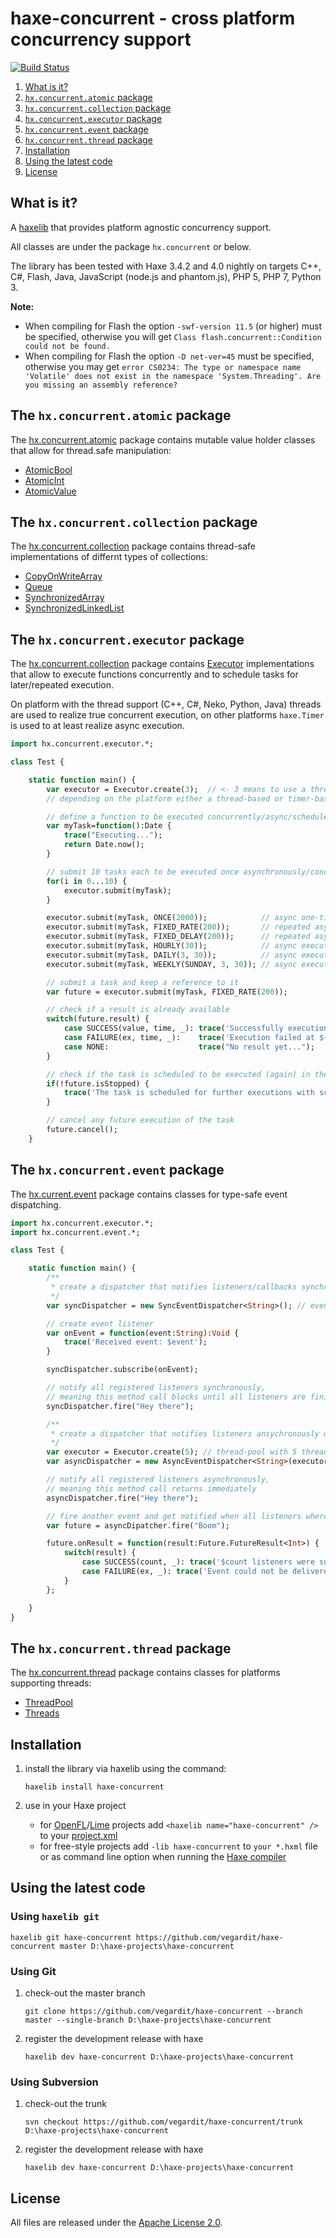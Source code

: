 # haxe-concurrent - cross platform concurrency support
[![Build Status](https://travis-ci.org/vegardit/haxe-concurrent.svg?branch=master)](https://travis-ci.org/vegardit/haxe-concurrent)

1. [What is it?](#what-is-it)
1. [`hx.concurrent.atomic` package](#atomic-package)
1. [`hx.concurrent.collection` package](#collection-package)
1. [`hx.concurrent.executor` package](#executor-package)
1. [`hx.concurrent.event` package](#event-package)
1. [`hx.concurrent.thread` package](#thread-package)
1. [Installation](#installation)
1. [Using the latest code](#latest)
1. [License](#license)


## <a name="what-is-it"></a>What is it?

A [haxelib](http://lib.haxe.org/documentation/using-haxelib/) that provides platform agnostic concurrency support.

All classes are under the package `hx.concurrent` or below.

The library has been tested with Haxe 3.4.2 and 4.0 nightly on targets C++, C#, Flash, Java, JavaScript (node.js and phantom.js),
PHP 5, PHP 7, Python 3.

**Note:**
* When compiling for Flash the option `-swf-version 11.5` (or higher) must be specified, otherwise you will get `Class flash.concurrent::Condition could not be found.`
* When compiling for Flash the option `-D net-ver=45` must be specified, otherwise you may get `error CS0234: The type or namespace name 'Volatile' does not exist in the namespace 'System.Threading'. Are you missing an assembly reference?`


## <a name="atomic-package"></a>The `hx.concurrent.atomic` package

The [hx.concurrent.atomic](https://github.com/vegardit/haxe-concurrent/blob/master/src/hx/concurrent/atomic) package contains mutable value holder classes that allow for thread.safe manipulation:

* [AtomicBool](https://github.com/vegardit/haxe-concurrent/blob/master/src/hx/concurrent/atomic/AtomicBool.hx)
* [AtomicInt](https://github.com/vegardit/haxe-concurrent/blob/master/src/hx/concurrent/atomic/AtomicInt.hx)
* [AtomicValue](https://github.com/vegardit/haxe-concurrent/blob/master/src/hx/concurrent/atomic/AtomicValue.hx)


## <a name="collection-package"></a>The `hx.concurrent.collection` package

The [hx.concurrent.collection](https://github.com/vegardit/haxe-concurrent/blob/master/src/hx/concurrent/collection) package contains thread-safe implementations of differnt types of collections:

* [CopyOnWriteArray](https://github.com/vegardit/haxe-concurrent/blob/master/src/hx/concurrent/collection/CopyOnWriteArray.hx)
* [Queue](https://github.com/vegardit/haxe-concurrent/blob/master/src/hx/concurrent/collection/Queue.hx)
* [SynchronizedArray](https://github.com/vegardit/haxe-concurrent/blob/master/src/hx/concurrent/collection/SynchronizedArray.hx)
* [SynchronizedLinkedList](https://github.com/vegardit/haxe-concurrent/blob/master/src/hx/concurrent/collection/SynchronizedLinkedList.hx)


## <a name="executor-package"></a>The `hx.concurrent.executor` package

The [hx.concurrent.collection](https://github.com/vegardit/haxe-concurrent/blob/master/src/hx/concurrent/collection) package contains
[Executor](https://github.com/vegardit/haxe-concurrent/blob/master/src/hx/concurrent/executor/Executor.hx) implementations that allow
to execute functions concurrently and to schedule tasks for later/repeated execution.

On platform with the thread support (C++, C#, Neko, Python, Java) threads are used to realize true concurrent execution, on other
platforms `haxe.Timer` is used to at least realize async execution.

```haxe
import hx.concurrent.executor.*;

class Test {

    static function main() {
        var executor = Executor.create(3);  // <- 3 means to use a thread pool of 3 threads on platforms that support threads
        // depending on the platform either a thread-based or timer-based implementation is returned

        // define a function to be executed concurrently/async/scheduled (return type can also be Void)
        var myTask=function():Date {
            trace("Executing...");
            return Date.now();
        }

        // submit 10 tasks each to be executed once asynchronously/concurrently as soon as possible
        for(i in 0...10) {
            executor.submit(myTask);
        }

        executor.submit(myTask, ONCE(2000));            // async one-time execution with a delay of 2 seconds
        executor.submit(myTask, FIXED_RATE(200));       // repeated async execution every 200ms
        executor.submit(myTask, FIXED_DELAY(200));      // repeated async execution 200ms after the last execution
        executor.submit(myTask, HOURLY(30));            // async execution 30min after each full hour
        executor.submit(myTask, DAILY(3, 30));          // async execution daily at 3:30
        executor.submit(myTask, WEEKLY(SUNDAY, 3, 30)); // async execution sundays at 3:30

        // submit a task and keep a reference to it
        var future = executor.submit(myTask, FIXED_RATE(200));

        // check if a result is already available
        switch(future.result) {
            case SUCCESS(value, time, _): trace('Successfully execution at ${Date.fromTime(time)} with result: $value');
            case FAILURE(ex, time, _):    trace('Execution failed at ${Date.fromTime(time)} with exception: $ex');
            case NONE:                    trace("No result yet...");
        }

        // check if the task is scheduled to be executed (again) in the future
        if(!future.isStopped) {
            trace('The task is scheduled for further executions with schedule: ${future.schedule}');
        }

        // cancel any future execution of the task
        future.cancel();
    }
```


## <a name="event-package"></a>The `hx.concurrent.event` package

The [hx.current.event](https://github.com/vegardit/haxe-concurrent/blob/master/src/hx/concurrent/event) package contains classes for type-safe event dispatching.

```haxe
import hx.concurrent.executor.*;
import hx.concurrent.event.*;

class Test {

    static function main() {
        /**
         * create a dispatcher that notifies listeners/callbacks synchronously in the current thread
         */
        var syncDispatcher = new SyncEventDispatcher<String>(); // events are of type string

        // create event listener
        var onEvent = function(event:String):Void {
            trace('Received event: $event');
        }

        syncDispatcher.subscribe(onEvent);

        // notify all registered listeners synchronously,
        // meaning this method call blocks until all listeners are finished executing
        syncDispatcher.fire("Hey there");

        /**
         * create a dispatcher that notifies listeners ansychronously using an execturo
         */
        var executor = Executor.create(5); // thread-pool with 5 threads
        var asyncDispatcher = new AsyncEventDispatcher<String>(executor);

        // notify all registered listeners asynchronously,
        // meaning this method call returns immediately
        asyncDispatcher.fire("Hey there");

        // fire another event and get notified when all listeners where notified
        var future = asyncDipatcher.fire("Boom");

        future.onResult = function(result:Future.FutureResult<Int>) {
            switch(result) {
                case SUCCESS(count, _): trace('$count listeners were successfully notified');
                case FAILURE(ex, _): trace('Event could not be delivered because of: $ex');
            }
        };

    }
}
```


## <a name="thread-package"></a>The `hx.concurrent.thread` package

The [hx.concurrent.thread](https://github.com/vegardit/haxe-concurrent/blob/master/src/hx/concurrent/thread) package contains
classes for platforms supporting threads:

* [ThreadPool](https://github.com/vegardit/haxe-concurrent/blob/master/src/hx/concurrent/thread/ThreadPool.hx)
* [Threads](https://github.com/vegardit/haxe-concurrent/blob/master/src/hx/concurrent/thread/Threads.hx)


## <a name="installation"></a>Installation

1. install the library via haxelib using the command:
    ```
    haxelib install haxe-concurrent
    ```

2. use in your Haxe project

   * for [OpenFL](http://www.openfl.org/)/[Lime](https://github.com/openfl/lime) projects add `<haxelib name="haxe-concurrent" />` to your [project.xml](http://www.openfl.org/documentation/projects/project-files/xml-format/)
   * for free-style projects add `-lib haxe-concurrent`  to `your *.hxml` file or as command line option when running the [Haxe compiler](http://haxe.org/manual/compiler-usage.html)


## <a name="latest"></a>Using the latest code

### Using `haxelib git`

```
haxelib git haxe-concurrent https://github.com/vegardit/haxe-concurrent master D:\haxe-projects\haxe-concurrent
```

###  Using Git

1. check-out the master branch
    ```
    git clone https://github.com/vegardit/haxe-concurrent --branch master --single-branch D:\haxe-projects\haxe-concurrent
    ```

2. register the development release with haxe
    ```
    haxelib dev haxe-concurrent D:\haxe-projects\haxe-concurrent
    ```

###  Using Subversion

1. check-out the trunk
    ```
    svn checkout https://github.com/vegardit/haxe-concurrent/trunk D:\haxe-projects\haxe-concurrent
    ```

2. register the development release with haxe
    ```
    haxelib dev haxe-concurrent D:\haxe-projects\haxe-concurrent
    ```


## <a name="license"></a>License

All files are released under the [Apache License 2.0](https://github.com/vegardit/haxe-concurrent/blob/master/LICENSE.txt).
